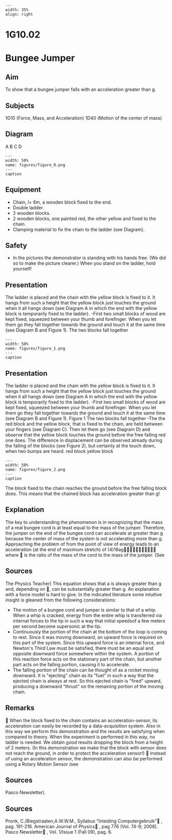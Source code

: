 
```{figure} /figures/busy.png
---
width: 35%
align: right
```
# 1G10.02 
  # Bungee Jumper 
    
  
## Aim   
 To show that a bungee jumper falls with an acceleration greater than g.    
  
## Subjects   
 1G10 (Force, Mass, and Acceleration) 1D40 (Motion of the center of mass)   
  
## Diagram   
 A                   B                     C                   D   
```{figure} figures/figure_0.png  
---  
width: 50%  
name: figures/figure_0.png  
---  
caption  
``` 
    
  
## Equipment   
 
 *  Chain, l= 6m, a wooden block fixed to the end. 
 *  Double ladder. 
 *  2 wooden blocks. 
 *  2 wooden blocks, one painted red, the other yellow and fixed to the chain. 
 *  Clamping material to fix the chain to the ladder (see Diagram).   
  
## Safety   
 
 *  In the pictures the demonstrator is standing with his hands free. (We did so to make the picture clearer.) When you stand on the ladder, hold yourself!
     
  
## Presentation   
 The ladder is placed and the chain with the yellow block is fixed to it. It hangs from such a height that the yellow block just touches the ground when it all hangs down (see Diagram A in which the end with the yellow block is temporarily fixed to the ladder). -First two small blocks of wood are kept fixed, squeezed between your thumb and forefinger. When you let them go they fall together towards the ground and touch it at the same time (see Diagram B and Figure 1). The two blocks fall together   
```{figure} figures/figure_1.png  
---  
width: 50%  
name: figures/figure_1.png  
---  
caption  
``` 
     
  
## Presentation   
 The ladder is placed and the chain with the yellow block is fixed to it. It hangs from such a height that the yellow block just touches the ground when it all hangs down (see Diagram A in which the end with the yellow block is temporarily fixed to the ladder). -First two small blocks of wood are kept fixed, squeezed between your thumb and forefinger. When you let them go they fall together towards the ground and touch it at the same time (see Diagram B and Figure 1).                                      Figure 1 The two blocks fall together  -The the red block and the yellow block, that is fixed to the chain, are held between your fingers (see Diagram C). Then let them go (see Diagram D) and observe that the yellow block touches the ground before the free falling red one does. The difference in displacement can be observed already during the falling of the blocks (see Figure 2), but certainly at the touch down, when two bumps are heard.  red block     yellow  block   
```{figure} figures/figure_2.png  
---  
width: 50%  
name: figures/figure_2.png  
---  
caption  
``` 
 The block fixed to the chain reaches the ground before the free falling block does.   This means that the chained block has acceleration greater than g!    
  
## Explanation   
 The key to understanding the phenomenon is in recognizing that the mass of a real bungee cord is at least equal to the mass of the jumper. Therefore, the jumper on the end of the bungee cord can accelerate at greater than g because the center of mass of the system is not accelerating more than g.  Approaching the problem of from the point of view of energy leads to an acceleration (at the end of maximum stretch) of (4)18ag where  is the ratio of the mass of the cord to the mass of the jumper. (See   
  
## Sources   
 The Physics Teacher) This equation shows that a is always greater than g and, depending on , can be substantially greater than g. An explanation with a force model is hard to give. In the indicated literature some intuitive insight is gleaned from the following considerations: 
 *  The motion of a bungee cord and jumper is similar to that of a whip. When a whip is cracked, energy from the entire whip is transferred via internal forces to the tip in such a way that initial speedsof a few meters per second become supersonic at the tip. 
 *  Continuously the portion of the chain at the bottom of the loop is coming to rest. Since it was moving downward, an upward force is required on this part of the system. Since this upward force is an internal force, and Newton's Third Law must be satisfied, there must be an equal and opposite downward force somewhere within the system. A portion of this reaction force acts on the stationary part of the chain, but another part acts on the falling portion, causing it to accelerate. 
 *  The falling portion of the chain can be thought of as a rocket moving downward. It is "ejecting" chain as its "fuel" in such a way that the ejected chain is always at rest. So this ejected chain is "fired" upward, producing a downward "thrust" on the remaining portion of the moving chain.
   
  
## Remarks   
  When the block fixed to the chain contains an acceleration-sensor, its acceleration can easily be recorded by a data-acquisition system. Also in this way we perform this demonstration and the results are satisfying when compared to theory. When the experiment is performed in this way, no ladder is needed. We obtain good results dropping the block from a height of 2 meters. (In this demonstration we make that the block with sensor does not reach the ground, in order to protect the acceleration sensor!)  Instead of using an acceleration sensor, the demonstration can also be performed using a Rotary Motion Sensor (see   
  
## Sources   
 Pasco Newsletter).   
  
## Sources   
 Pronk, C./Biegstraaten,A.W.W.M., Syllabus "Inleiding Computergebruik" , pag. 191-218. American Journal of Physics , pag 776 (Vol. 74-9; 2006). Pasco Newsletter , Vol. 1/Issue 1 (Fall 09), pag. 6.  